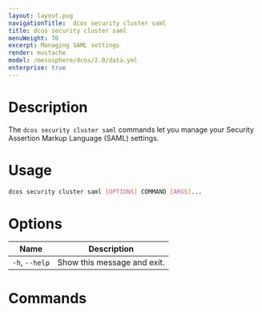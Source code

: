 ```yaml
---
layout: layout.pug
navigationTitle:  dcos security cluster saml 
title: dcos security cluster saml 
menuWeight: 70
excerpt: Managing SAML settings
render: mustache
model: /mesosphere/dcos/2.0/data.yml
enterprise: true
---
```


# Description

The `dcos security cluster saml` commands let you manage your Security Assertion Markup Language (SAML)  settings.

# Usage

```bash
dcos security cluster saml [OPTIONS] COMMAND [ARGS]...
```

# Options

| Name |  Description |
|---------|-------------|
|  `-h`, `--help` |  Show this message and exit.|

# Commands

